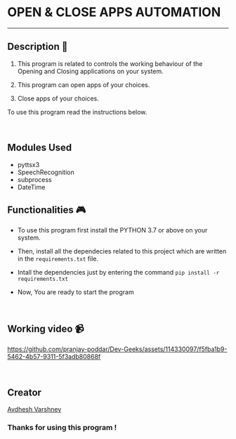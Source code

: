 # OPEN & CLOSE APPS AUTOMATION

---


## **Description 📃**

1. This program is related to controls the working behaviour of the Opening and Closing applications on your system.

2. This program can open apps of your choices.

3. Close apps of your choices.

To use this program read the instructions below.

<br>

## **Modules Used**

- pyttsx3
- SpeechRecognition
- subprocess
- DateTime

## **Functionalities 🎮**

- To use this program first install the PYTHON 3.7 or above on your system.

- Then, install all the dependecies related to this project which are written in the ```requirements.txt``` file.

- Intall the dependencies just by entering the command ```pip install -r requirements.txt```

- Now, You are ready to start the program


<br>


## **Working video 📹**

https://github.com/pranjay-poddar/Dev-Geeks/assets/114330097/f5fba1b9-5462-4b57-9311-5f3adb80868f

<br>



## **Creator**

[Avdhesh Varshney](https://github.com/Avdhesh-Varshney)



### Thanks for using this program !

